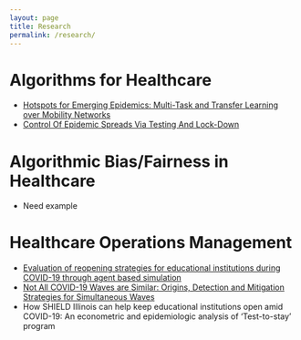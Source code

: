 ```yaml
---
layout: page
title: Research
permalink: /research/
---
```


# Algorithms for Healthcare
- [Hotspots for Emerging Epidemics: Multi-Task and Transfer Learning over Mobility Networks](https://github.com/heart-analytics/COVID19-Hotspots)
- [Control Of Epidemic Spreads Via Testing And Lock-Down](https://github.com/heart-analytics/COVID19-TestingAndLockDown)

# Algorithmic Bias/Fairness in Healthcare
- Need example 

# Healthcare Operations Management
- [Evaluation of reopening strategies for educational institutions during COVID-19 through agent based simulation](https://github.com/heart-analytics/COVID19-Reopening)
- [Not All COVID-19 Waves are Similar: Origins, Detection and Mitigation Strategies for Simultaneous Waves](https://github.com/heart-analytics/COVID19-India)
- How SHIELD Illinois can help keep educational institutions open amid COVID-19: An econometric and epidemiologic analysis of ‘Test-to-stay’ program
